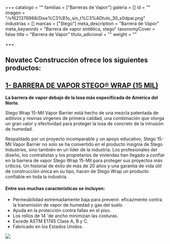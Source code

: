 +++
catalogo = ""
familias = ["Barreras de Vapor"]
galeria = []
id = ""
imagen = "/v1621376988/Dise%C3%B1o_sin_t%C3%ADtulo_30_s0dpai.png"
industrias = []
marcas = ["Stego"]
meta_description = "Barrera de Vapor"
meta_keywords = "Barrera de vapor sintética, stego"
taxonomyCover = false
title = "Barrera de Vapor"
titulo_adicional = ""
weight = ""

+++
## Novatec Construcción ofrece los siguientes productos:

## [**1- BARRERA DE VAPOR STEGO® WRAP (15 MIL)**](https://www.stegoindustries.com/products/vapor-barrier-15-mil)

**La barrera de vapor debajo de la losa más especificada de América del Norte.**

Stego Wrap 15-Mil Vapor Barrier está hecho de una mezcla patentada de aditivos y resinas vírgenes de primera calidad, una combinación que otorga un gran valor y efectividad para proteger la losa de concreto de la intrusión de humedad.

Respaldado por un proyecto incomparable y un apoyo educativo, Stego 15-Mil Vapor Barrier no solo se ha convertido en el producto insignia de Stego Industries, sino también en un líder de la industria. Los profesionales del diseño, los contratistas y los propietarios de viviendas han llegado a confiar en la barrera de vapor Stego Wrap 15-Mil para proteger sus proyectos más críticos. Un historial de éxito de más de 20 años y una garantía de vida útil de construcción única en su tipo, hacen de Stego Wrap un producto confiable en toda la industria.

#### **Entre sus muchas características se incluyen:**

* Permeabilidad extremadamente baja para prevenir. eficazmente contra la transmisión de vapor de humedad y gas del suelo.
* Ayuda en la protección contra fallas en el piso.
* Los rollos de 14 'de ancho minimizan las costuras.
* Excede ASTM E1745 Clase A, B y C.
* Fabricado en los Estados Unidos.

![](https://res.cloudinary.com/drnun7bay/image/upload/v1621377005/WhatsApp_Image_2021-05-18_at_16.28.30_onbgra.jpg)